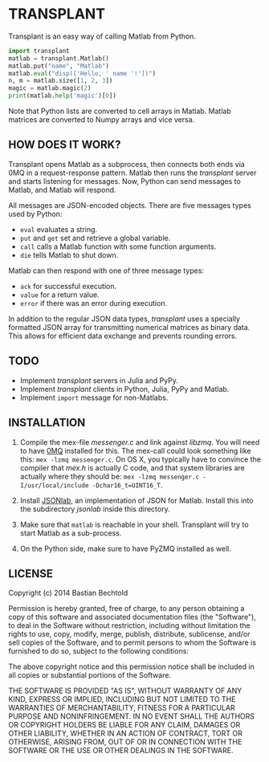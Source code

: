 TRANSPLANT
==========

Transplant is an easy way of calling Matlab from Python.

```python
import transplant
matlab = transplant.Matlab()
matlab.put("name", "Matlab")
matlab.eval("disp(['Hello, ' name '!'])")
n, m = matlab.size([1, 2, 3])
magic = matlab.magic(2)
print(matlab.help('magic')[0])
```

Note that Python lists are converted to cell arrays in Matlab. Matlab matrices are converted to Numpy arrays and vice versa.

HOW DOES IT WORK?
-----------------

Transplant opens Matlab as a subprocess, then connects both ends via 0MQ in a request-response pattern. Matlab then runs the _transplant_ server and starts listening for messages. Now, Python can send messages to Matlab, and Matlab will respond.

All messages are JSON-encoded objects. There are five messages types used by Python: 

* `eval` evaluates a string.
* `put` and `get` set and retrieve a global variable.
* `call` calls a Matlab function with some function arguments.
* `die` tells Matlab to shut down.

Matlab can then respond with one of three message types:

* `ack` for successful execution.
* `value` for a return value.
* `error` if there was an error during execution.

In addition to the regular JSON data types, _transplant_ uses a specially formatted JSON array for transmitting numerical matrices as binary data. This allows for efficient data exchange and prevents rounding errors.

TODO
----

- Implement _transplant_ servers in Julia and PyPy.
- Implement _transplant_ clients in Python, Julia, PyPy and Matlab.
- Implement `import` message for non-Matlabs.

INSTALLATION
------------

1. Compile the mex-file _messenger.c_ and link against _libzmq_. You will need to have [0MQ](http://zeromq.org) installed for this. The mex-call could look something like this: `mex -lzmq messenger.c`. On OS X, you typically have to convince the compiler that _mex.h_ is actually C code, and that system libraries are actually where they should be: `mex -lzmq messenger.c -I/usr/local/include -Dchar16_t=UINT16_T`.

2. Install [JSONlab](http://iso2mesh.sourceforge.net/cgi-bin/index.cgi?jsonlab), an implementation of JSON for Matlab. Install this into the subdirectory _jsonlab_ inside this directory.

3. Make sure that `matlab` is reachable in your shell. Transplant will try to start Matlab as a sub-process.

4. On the Python side, make sure to have PyZMQ installed as well. 

LICENSE
-------

Copyright (c) 2014 Bastian Bechtold

Permission is hereby granted, free of charge, to any person obtaining a copy
of this software and associated documentation files (the "Software"), to deal
in the Software without restriction, including without limitation the rights
to use, copy, modify, merge, publish, distribute, sublicense, and/or sell
copies of the Software, and to permit persons to whom the Software is
furnished to do so, subject to the following conditions:

The above copyright notice and this permission notice shall be included in
all copies or substantial portions of the Software.

THE SOFTWARE IS PROVIDED "AS IS", WITHOUT WARRANTY OF ANY KIND, EXPRESS OR
IMPLIED, INCLUDING BUT NOT LIMITED TO THE WARRANTIES OF MERCHANTABILITY,
FITNESS FOR A PARTICULAR PURPOSE AND NONINFRINGEMENT. IN NO EVENT SHALL THE
AUTHORS OR COPYRIGHT HOLDERS BE LIABLE FOR ANY CLAIM, DAMAGES OR OTHER
LIABILITY, WHETHER IN AN ACTION OF CONTRACT, TORT OR OTHERWISE, ARISING FROM,
OUT OF OR IN CONNECTION WITH THE SOFTWARE OR THE USE OR OTHER DEALINGS IN
THE SOFTWARE.

